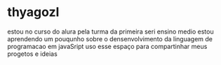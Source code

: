 # thyagozl
estou no curso do alura pela turma da primeira seri ensino medio
estou aprendendo um pouqunho sobre o densenvolvimento da linguagem de programacao em javaSript
uso esse espaço para compartinhar meus progetos e ideias
